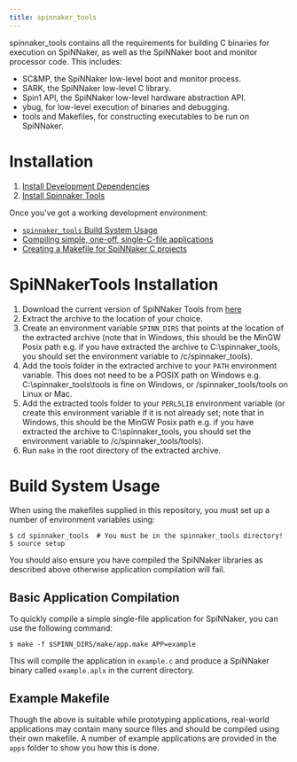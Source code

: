 ```yaml
---
title: spinnaker_tools
---
```


spinnaker_tools contains all the requirements for building C binaries for execution on SpiNNaker, as well as the SpiNNaker boot and monitor processor code.  This includes:

 * SC&MP, the SpiNNaker low-level boot and monitor process.
 * SARK, the SpiNNaker low-level C library.
 * Spin1 API, the SpiNNaker low-level hardware abstraction API.
 * ybug, for low-level execution of binaries and debugging.
 * tools and Makefiles, for constructing executables to be run on SpiNNaker.
 
# Installation

1. [Install Development Dependencies](/common_pages/4.0.0/Compiler.html)
1. [Install Spinnaker Tools](#SpinnakerTools)

Once you've got a working development environment:

 * [`spinnaker_tools` Build System Usage](#BuildUsage)
 * [Compiling simple, one-off, single-C-file applications](#Compilation)
 * [Creating a Makefile for SpiNNaker C projects](#Makefile)

# <a name="SpinnakerTools"></a> SpiNNakerTools Installation
1. Download the current version of SpiNNaker Tools from [here](https://github.com/SpiNNakerManchester/spinnaker_tools/releases/download/v3.1.0/spinnaker_tools_3.1.0.tar.gz)
1. Extract the archive to the location of your choice.
1. Create an environment variable ```SPINN_DIRS``` that points at the location of the extracted archive (note that in Windows, this should be the MinGW Posix path e.g. if you have extracted the archive to C:\spinnaker_tools\, you should set the environment variable to /c/spinnaker_tools).
1. Add the tools folder in the extracted archive to your ```PATH``` environment variable.  This does not need to be a POSIX path on Windows e.g. C:\spinnaker_tools\tools is fine on Windows, or /spinnaker_tools/tools on Linux or Mac.
1. Add the extracted tools folder to your ```PERL5LIB``` environment variable (or create this environment variable if it is not already set; note that in Windows, this should be the MinGW Posix path e.g. if you have extracted the archive to C:\spinnaker_tools\, you should set the environment variable to /c/spinnaker_tools/tools).
1. Run ```make``` in the root directory of the extracted archive.

# <a name="BuildUsage"></a> Build System Usage

When using the makefiles supplied in this repository, you must set up a number
of environment variables using:

	$ cd spinnaker_tools  # You must be in the spinnaker_tools directory!
	$ source setup

You should also ensure you have compiled the SpiNNaker libraries as described
above otherwise application compilation will fail.

## <a name="Compilation"></a> Basic Application Compilation

To quickly compile a simple single-file application for SpiNNaker, you can use the following command:

	$ make -f $SPINN_DIRS/make/app.make APP=example

This will compile the application in `example.c` and produce a SpiNNaker binary called `example.aplx` in the current directory.

## <a name="Makefile"></a> Example Makefile

Though the above is suitable while prototyping applications, real-world applications may contain many source files and should be compiled using their own makefile.  A number of example applications are provided in the `apps` folder to show you how this is done.
